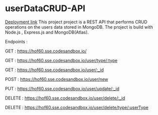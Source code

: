 # userDataCRUD-API
[Deployment link](https://hof60.sse.codesandbox.io/)
 This project project is a REST API that performs CRUD operations on the users data stored in MongoDB.
 The project is build with Node.js , Express.js and MongoDB(Atlas).
 
 Endpoints :
 
 GET    : https://hof60.sse.codesandbox.io/ 
 
 GET    : https://hof60.sse.codesandbox.io/user/type/:type
 
 GET    : https://hof60.sse.codesandbox.io/user/:_id
 
 POST   : https://hof60.sse.codesandbox.io/user/new
 
 PUT    : https://hof60.sse.codesandbox.io/user/update/:_id
 
 DELETE : https://hof60.sse.codesandbox.io/user/delete/:_id
 
 DELETE : https://hof60.sse.codesandbox.io/user/delete/type/:userType
 
